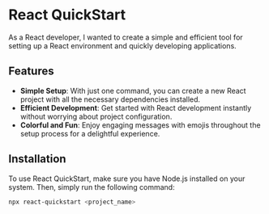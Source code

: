 # React QuickStart

As a React developer, I wanted to create a simple and efficient tool for setting up a React environment and quickly developing applications.

## Features

- **Simple Setup**: With just one command, you can create a new React project with all the necessary dependencies installed.
- **Efficient Development**: Get started with React development instantly without worrying about project configuration.
- **Colorful and Fun**: Enjoy engaging messages with emojis throughout the setup process for a delightful experience.

## Installation

To use React QuickStart, make sure you have Node.js installed on your system. Then, simply run the following command:

```bash
npx react-quickstart <project_name>



